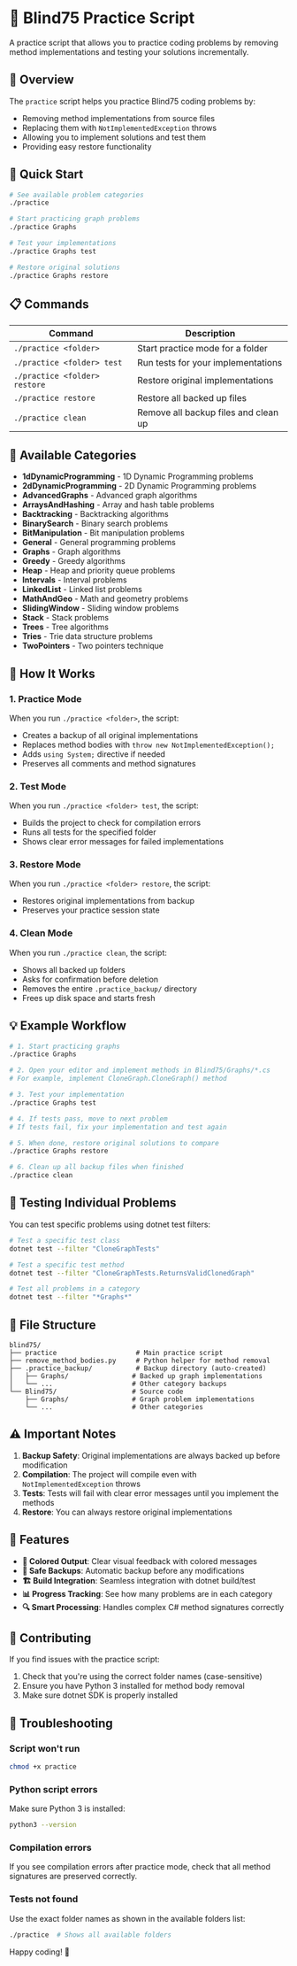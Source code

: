 # 🎯 Blind75 Practice Script

A practice script that allows you to practice coding problems by removing method implementations and testing your solutions incrementally.

## 📖 Overview

The `practice` script helps you practice Blind75 coding problems by:
- Removing method implementations from source files
- Replacing them with `NotImplementedException` throws
- Allowing you to implement solutions and test them
- Providing easy restore functionality

## 🚀 Quick Start

```bash
# See available problem categories
./practice

# Start practicing graph problems
./practice Graphs

# Test your implementations
./practice Graphs test

# Restore original solutions
./practice Graphs restore
```

## 📋 Commands

| Command | Description |
|---------|-------------|
| `./practice <folder>` | Start practice mode for a folder |
| `./practice <folder> test` | Run tests for your implementations |
| `./practice <folder> restore` | Restore original implementations |
| `./practice restore` | Restore all backed up files |
| `./practice clean` | Remove all backup files and clean up |

## 📁 Available Categories

- **1dDynamicProgramming** - 1D Dynamic Programming problems
- **2dDynamicProgramming** - 2D Dynamic Programming problems
- **AdvancedGraphs** - Advanced graph algorithms
- **ArraysAndHashing** - Array and hash table problems
- **Backtracking** - Backtracking algorithms
- **BinarySearch** - Binary search problems
- **BitManipulation** - Bit manipulation problems
- **General** - General programming problems
- **Graphs** - Graph algorithms
- **Greedy** - Greedy algorithms
- **Heap** - Heap and priority queue problems
- **Intervals** - Interval problems
- **LinkedList** - Linked list problems
- **MathAndGeo** - Math and geometry problems
- **SlidingWindow** - Sliding window problems
- **Stack** - Stack problems
- **Trees** - Tree algorithms
- **Tries** - Trie data structure problems
- **TwoPointers** - Two pointers technique

## 🔧 How It Works

### 1. Practice Mode
When you run `./practice <folder>`, the script:
- Creates a backup of all original implementations
- Replaces method bodies with `throw new NotImplementedException();`
- Adds `using System;` directive if needed
- Preserves all comments and method signatures

### 2. Test Mode
When you run `./practice <folder> test`, the script:
- Builds the project to check for compilation errors
- Runs all tests for the specified folder
- Shows clear error messages for failed implementations

### 3. Restore Mode
When you run `./practice <folder> restore`, the script:
- Restores original implementations from backup
- Preserves your practice session state

### 4. Clean Mode
When you run `./practice clean`, the script:
- Shows all backed up folders
- Asks for confirmation before deletion
- Removes the entire `.practice_backup/` directory
- Frees up disk space and starts fresh

## 💡 Example Workflow

```bash
# 1. Start practicing graphs
./practice Graphs

# 2. Open your editor and implement methods in Blind75/Graphs/*.cs
# For example, implement CloneGraph.CloneGraph() method

# 3. Test your implementation
./practice Graphs test

# 4. If tests pass, move to next problem
# If tests fail, fix your implementation and test again

# 5. When done, restore original solutions to compare
./practice Graphs restore

# 6. Clean up all backup files when finished
./practice clean
```

## 🧪 Testing Individual Problems

You can test specific problems using dotnet test filters:

```bash
# Test a specific test class
dotnet test --filter "CloneGraphTests"

# Test a specific test method
dotnet test --filter "CloneGraphTests.ReturnsValidClonedGraph"

# Test all problems in a category
dotnet test --filter "*Graphs*"
```

## 📂 File Structure

```
blind75/
├── practice                    # Main practice script
├── remove_method_bodies.py     # Python helper for method removal
├── .practice_backup/           # Backup directory (auto-created)
│   ├── Graphs/                # Backed up graph implementations
│   └── ...                    # Other category backups
└── Blind75/                   # Source code
    ├── Graphs/                # Graph problem implementations
    └── ...                    # Other categories
```

## ⚠️ Important Notes

1. **Backup Safety**: Original implementations are always backed up before modification
2. **Compilation**: The project will compile even with `NotImplementedException` throws
3. **Tests**: Tests will fail with clear error messages until you implement the methods
4. **Restore**: You can always restore original implementations

## 🎨 Features

- **🌈 Colored Output**: Clear visual feedback with colored messages
- **🔄 Safe Backups**: Automatic backup before any modifications
- **🏗️ Build Integration**: Seamless integration with dotnet build/test
- **📊 Progress Tracking**: See how many problems are in each category
- **🔍 Smart Processing**: Handles complex C# method signatures correctly

## 🤝 Contributing

If you find issues with the practice script:
1. Check that you're using the correct folder names (case-sensitive)
2. Ensure you have Python 3 installed for method body removal
3. Make sure dotnet SDK is properly installed

## 🔧 Troubleshooting

### Script won't run
```bash
chmod +x practice
```

### Python script errors
Make sure Python 3 is installed:
```bash
python3 --version
```

### Compilation errors
If you see compilation errors after practice mode, check that all method signatures are preserved correctly.

### Tests not found
Use the exact folder names as shown in the available folders list:
```bash
./practice  # Shows all available folders
```

Happy coding! 🚀
